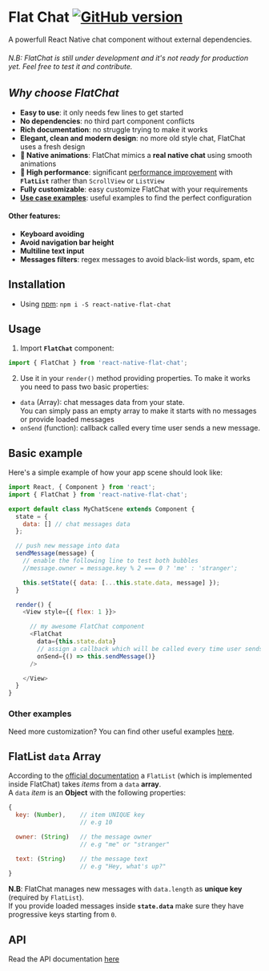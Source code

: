 #  Flat Chat [![GitHub version](https://badge.fury.io/gh/Marcotrombino%2Freact-native-flat-chat.svg)](https://badge.fury.io/gh/Marcotrombino%2Freact-native-flat-chat)
A powerfull React Native chat component without external dependencies.
###### <i>N.B: FlatChat is still under development and it's not ready for production yet. Feel free to test it and contribute.
## Why choose FlatChat</i>

- <b>Easy to use</b>: it only needs few lines to get started
- <b>No dependencies</b>: no third part component conflicts
- <b>Rich documentation</b>: no struggle trying to make it works
- <b>Elegant, clean and modern design</b>: no more old style chat, FlatChat uses a fresh design
- <b>:iphone: Native animations</b>: FlatChat mimics a <b>real native chat</b> using smooth animations
- <b>:rocket: High performance</b>: significant [performance improvement](https://facebook.github.io/react-native/blog/2017/03/13/better-list-views.html) with <b>`FlatList`</b> rather than `ScrollView` or `ListView`
- <b>Fully customizable</b>: easy customize FlatChat with your requirements
- <b>[Use case examples](./example)</b>: useful examples to find the perfect configuration
#### Other features:
- <b>Keyboard avoiding</b>
- <b>Avoid navigation bar height</b>
- <b>Multiline text input</b>
- <b>Messages filters</b>: regex messages to avoid black-list words, spam, etc

## Installation
- Using [npm](https://www.npmjs.com): `npm i -S react-native-flat-chat`

## Usage
1. Import <b>`FlatChat`</b> component:
```js
import { FlatChat } from 'react-native-flat-chat';
```
2. Use it in your `render()` method providing properties.
To make it works you need to pass two basic properties:
- `data` (Array): chat messages data from your state.
   <br>You can simply pass an empty array to make it starts with no messages or provide loaded messages
- `onSend` (function): callback called every time user sends a new message.

## Basic example
Here's a simple example of how your app scene should look like:
```js
import React, { Component } from 'react';
import { FlatChat } from 'react-native-flat-chat';

export default class MyChatScene extends Component {
  state = {
    data: [] // chat messages data
  };

  // push new message into data
  sendMessage(message) {
    // enable the following line to test both bubbles
    //message.owner = message.key % 2 === 0 ? 'me' : 'stranger';

    this.setState({ data: [...this.state.data, message] });
  }

  render() {
    <View style={{ flex: 1 }}>

      // my awesome FlatChat component
      <FlatChat
        data={this.state.data}
        // assign a callback which will be called every time user sends a new message
        onSend={() => this.sendMessage()}   
      />

    </View>
  }
}
```
### Other examples
Need more customization? You can find other useful examples [here](./example).

## FlatList `data` Array
According to the [official documentation](https://facebook.github.io/react-native/docs/flatlist.html#renderitem) a `FlatList` (which is implemented inside FlatChat) takes <i>items</i> from a `data` <b>array</b>.
<br>A `data` <i>item</i> is an <b>Object</b> with the following properties:

```js
{
  key: (Number),    // item UNIQUE key
                    // e.g 10

  owner: (String)   // the message owner
                    // e.g "me" or "stranger"

  text: (String)    // the message text
                    // e.g "Hey, what's up?"
}
```

<b>N.B</b>: FlatChat manages new messages with `data.length` as <b>unique key</b> (required by `FlatList`).
<br>If you provide loaded messages inside <b>`state.data`</b> make sure they have progressive keys starting from `0`.

## API
Read the API documentation [here](./API.md)
